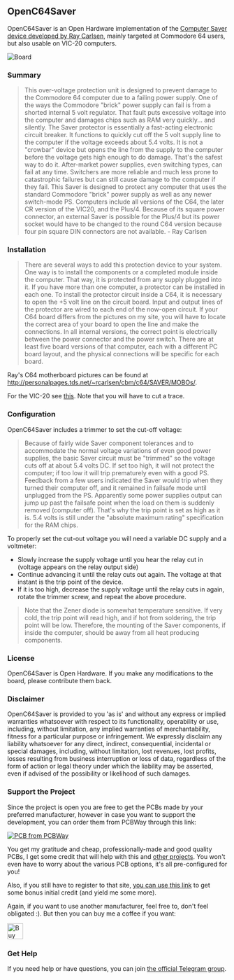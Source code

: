## OpenC64Saver

OpenC64Saver is an Open Hardware implementation of the [Computer Saver device developed by Ray Carlsen](http://personalpages.tds.net/~rcarlsen/cbm/c64/SAVER/saver.txt), mainly targeted at Commodore 64 users, but also usable on VIC-20 computers.

![Board](https://raw.githubusercontent.com/SukkoPera/OpenC64Saver/master/doc/render-top.png)

### Summary
> This over-voltage protection unit is designed to prevent damage to
the Commodore 64 computer due to a failing power supply. One of the ways
the Commodore "brick" power supply can fail is from a shorted internal
5 volt regulator. That fault puts excessive voltage into the computer
and damages chips such as RAM very quickly... and silently. The Saver
protector is essentially a fast-acting electronic circuit breaker. It
functions to quickly cut off the 5 volt supply line to the computer if
the voltage exceeds about 5.4 volts. It is not a "crowbar" device but
opens the line from the supply to the computer before the voltage gets
high enough to do damage. That's the safest way to do it. After-market
power supplies, even switching types, can fail at any time. Switchers
are more reliable and much less prone to catastrophic failures but can
still cause damage to the computer if they fail. This Saver is designed
to protect any computer that uses the standard Commodore "brick" power
supply as well as any newer switch-mode PS. Computers include all
versions of the C64, the later CR version of the VIC20, and the Plus/4.
Because of its square power connector, an external Saver is possible
for the Plus/4 but its power socket would have to be changed to the
round C64 version because four pin square DIN connectors are not
available. - Ray Carlsen

### Installation
> There are several ways to add this protection device to your system.
One way is to install the components or a completed module inside the
computer. That way, it is protected from any supply plugged into it. If
you have more than one computer, a protector can be installed in each
one. To install the protector circuit inside a C64, it is necessary to
open the +5 volt line on the circuit board. Input and output lines of
the protector are wired to each end of the now-open circuit. If your
C64 board differs from the pictures on my site, you will have to locate
the correct area of your board to open the line and make the connections.
In all internal versions, the correct point is electrically between the
power connector and the power switch. There are at least five board
versions of that computer, each with a different PC board layout, and
the physical connections will be specific for each board.

Ray's C64 motherboard pictures can be found at http://personalpages.tds.net/~rcarlsen/cbm/c64/SAVER/MOBOs/.

For the VIC-20 see [this](http://personalpages.tds.net/~rcarlsen/cbm/vic20/VIC20CR/saver%20mod.jpg). Note that you will have to cut a trace.

### Configuration
OpenC64Saver includes a trimmer to set the cut-off voltage:

> Because of fairly wide Saver component tolerances and to
accommodate the normal voltage variations of even good power supplies,
the basic Saver circuit must be "trimmed" so the voltage cuts off at
about 5.4 volts DC. If set too high, it will not protect the computer;
if too low it will trip prematurely even with a good PS. Feedback from
a few users indicated the Saver would trip when they turned their
computer off, and it remained in failsafe mode until unplugged from the
PS. Apparently some power supplies output can jump up past the failsafe
point when the load on them is suddenly removed (computer off). That's
why the trip point is set as high as it is. 5.4 volts is still under
the "absolute maximum rating" specification for the RAM chips.

To properly set the cut-out voltage you will need a variable DC supply and a voltmeter:
- Slowly increase the supply voltage until you hear the relay cut in (voltage appears on the relay output side)
- Continue advancing it until the relay cuts out again. The voltage at that instant is the trip point of the device.
- If it is too high, decrease the supply voltage until the relay cuts in again, rotate the trimmer screw, and repeat the above procedure.

> Note that the Zener diode is somewhat temperature sensitive. If very cold, the
trip point will read high, and if hot from soldering, the trip point will be low. Therefore, the mounting of the Saver components, if inside the computer, should be away from all heat producing components.

### License
OpenC64Saver is Open Hardware. If you make any modifications to the board, please contribute them back.

### Disclaimer
OpenC64Saver is provided to you 'as is' and without any express or implied warranties whatsoever with respect to its functionality, operability or use, including, without limitation, any implied warranties of merchantability, fitness for a particular purpose or infringement. We expressly disclaim any liability whatsoever for any direct, indirect, consequential, incidental or special damages, including, without limitation, lost revenues, lost profits, losses resulting from business interruption or loss of data, regardless of the form of action or legal theory under which the liability may be asserted, even if advised of the possibility or likelihood of such damages.

### Support the Project
Since the project is open you are free to get the PCBs made by your preferred manufacturer, however in case you want to support the development, you can order them from PCBWay through this link:

[![PCB from PCBWay](https://www.pcbway.com/project/img/images/frompcbway.png)](https://www.pcbway.com/project/shareproject/OpenC64Saver_V4.html)

You get my gratitude and cheap, professionally-made and good quality PCBs, I get some credit that will help with this and [other projects](https://www.pcbway.com/project/member/shareproject/?bmbid=41100). You won't even have to worry about the various PCB options, it's all pre-configured for you!

Also, if you still have to register to that site, [you can use this link](https://www.pcbway.com/setinvite.aspx?inviteid=41100) to get some bonus initial credit (and yield me some more).

Again, if you want to use another manufacturer, feel free to, don't feel obligated :). But then you can buy me a coffee if you want:

<a href='https://ko-fi.com/L3L0U18L' target='_blank'><img height='36' style='border:0px;height:36px;' src='https://az743702.vo.msecnd.net/cdn/kofi2.png?v=2' border='0' alt='Buy Me a Coffee at ko-fi.com' /></a>

### Get Help
If you need help or have questions, you can join [the official Telegram group](https://t.me/joinchat/HUHdWBC9J9JnYIrvTYfZmg).
